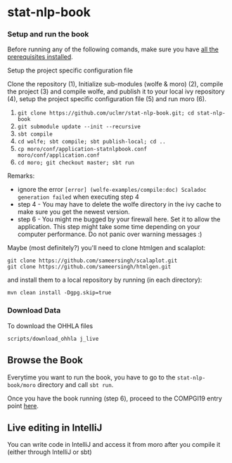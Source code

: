 # stat-nlp-book

### Setup and run the book

Before running any of the following comands, make sure you have [all the prerequisites installed](https://github.com/uclmr/stat-nlp-book/wiki/Installation-of-prerequisites).


Setup the project specific configuration file 

Clone the repository (1), 
Initialize sub-modules (wolfe & moro) (2), compile the project (3) and compile wolfe, and publish it to your local ivy repository (4), setup the project specific configuration file (5) and run moro (6).

1. `git clone https://github.com/uclmr/stat-nlp-book.git; cd stat-nlp-book`
2. `git submodule update --init --recursive`
3. `sbt compile`
4. `cd wolfe; sbt compile; sbt publish-local; cd ..`
5. `cp moro/conf/application-statnlpbook.conf moro/conf/application.conf`
6. `cd moro; git checkout master; sbt run`

Remarks:
- ignore the error `[error] (wolfe-examples/compile:doc) Scaladoc generation failed` when executing step 4
- step 4 - You may have to delete the wolfe directory in the ivy cache to make sure you get the newest version.
- step 6 - You might me bugged by your firewall here. Set it to allow the application. This step might take some time depending on your computer performance. Do not panic over warning messages :)



Maybe (most definitely?) you'll need to clone htmlgen and scalaplot:

    git clone https://github.com/sameersingh/scalaplot.git
    git clone https://github.com/sameersingh/htmlgen.git
    
and install them to a local repository by running (in each directory):
    
    mvn clean install -Dgpg.skip=true
    

### Download Data
To download the OHHLA files

    scripts/download_ohhla j_live

## Browse the Book
Everytime you want to run the book, you have to go to the `stat-nlp-book/moro` directory and call `sbt run`.

Once you have the book running (step 6), proceed to the COMPGI19 entry point [here](http://localhost:9000/template/statnlpbook/04_compgi19/02_overview).

## Live editing in IntelliJ

You can write code in IntelliJ and access it from moro after you compile it (either through IntelliJ or sbt)





